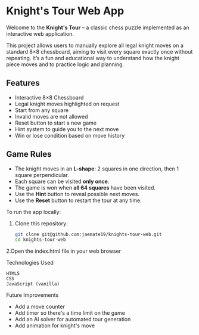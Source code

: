# Knight's Tour Web App

Welcome to the **Knight's Tour** – a classic chess puzzle implemented as an interactive web application.

This project allows users to manually explore all legal knight moves on a standard 8×8 chessboard, aiming to visit every square exactly once without repeating. It’s a fun and educational way to understand how the knight piece moves and to practice logic and planning.

## Features

- Interactive 8×8 Chessboard
- Legal knight moves highlighted on request
- Start from any square
- Invalid moves are not allowed
- Reset button to start a new game
- Hint system to guide you to the next move
- Win or lose condition based on move history

## Game Rules

- The knight moves in an **L-shape**: 2 squares in one direction, then 1 square perpendicular.
- Each square can be visited **only once**.
- The game is won when **all 64 squares** have been visited.
- Use the **Hint** button to reveal possible next moves.
- Use the **Reset** button to restart the tour at any time.

To run the app locally:

1. Clone this repository:
   ```bash
   git clone git@github.com:jaemate19/knights-tour-web.git
   cd knights-tour-web

2.Open the index.html file in your web browser

Technologies Used

    HTML5
    CSS
    JavaScript (vanilla)

Future Improvements

   - Add a move counter		
   - Add timer so there's a time limit on the game
   - Add an AI solver for automated tour generation
   - Add animation for knight's move    

